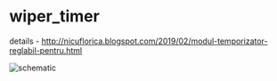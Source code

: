 # wiper_timer
details - http://nicuflorica.blogspot.com/2019/02/modul-temporizator-reglabil-pentru.html

![schematic](https://4.bp.blogspot.com/-K318RSpnIis/XHDv3b-kzAI/AAAAAAAAYyc/XuLMY5HUb-sIA53wO9SPC9pcSHtnpofpQCLcBGAs/s1600/schema_temporizator.jpg)
